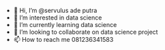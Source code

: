 - 👋 Hi, I’m @servulus ade putra
- 👀 I’m interested in data science 
- 🌱 I’m currently learning data science
- 💞️ I’m looking to collaborate on data science project
- 📫 How to reach me 081236341583

<!---
Adeputras17/Adeputras17 is a ✨ special ✨ repository because its `README.md` (this file) appears on your GitHub profile.
You can click the Preview link to take a look at your changes.
--->

